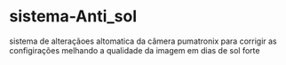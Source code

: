 # sistema-Anti_sol
sistema de alteraçãoes altomatica da câmera pumatronix para corrigir as configirações melhando a qualidade da imagem em dias de sol forte
